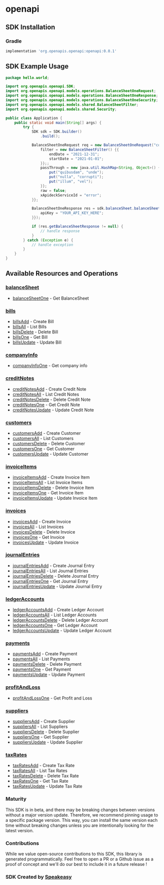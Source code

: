 # openapi

<!-- Start SDK Installation -->
## SDK Installation

### Gradle

```groovy
implementation 'org.openapis.openapi:openapi:0.0.1'
```
<!-- End SDK Installation -->

## SDK Example Usage
<!-- Start SDK Example Usage -->
```java
package hello.world;

import org.openapis.openapi.SDK;
import org.openapis.openapi.models.operations.BalanceSheetOneRequest;
import org.openapis.openapi.models.operations.BalanceSheetOneResponse;
import org.openapis.openapi.models.operations.BalanceSheetOneSecurity;
import org.openapis.openapi.models.shared.BalanceSheetFilter;
import org.openapis.openapi.models.shared.Security;

public class Application {
    public static void main(String[] args) {
        try {
            SDK sdk = SDK.builder()
                .build();

            BalanceSheetOneRequest req = new BalanceSheetOneRequest("corrupti", "provident") {{
                filter = new BalanceSheetFilter() {{
                    endDate = "2021-12-31";
                    startDate = "2021-01-01";
                }};;
                passThrough = new java.util.HashMap<String, Object>() {{
                    put("quibusdam", "unde");
                    put("nulla", "corrupti");
                    put("illum", "vel");
                }};
                raw = false;
                xApideckServiceId = "error";
            }};            

            BalanceSheetOneResponse res = sdk.balanceSheet.balanceSheetOne(req, new BalanceSheetOneSecurity("deserunt") {{
                apiKey = "YOUR_API_KEY_HERE";
            }});

            if (res.getBalanceSheetResponse != null) {
                // handle response
            }
        } catch (Exception e) {
            // handle exception
        }
    }
}
```
<!-- End SDK Example Usage -->

<!-- Start SDK Available Operations -->
## Available Resources and Operations


### [balanceSheet](docs/balancesheet/README.md)

* [balanceSheetOne](docs/balancesheet/README.md#balancesheetone) - Get BalanceSheet

### [bills](docs/bills/README.md)

* [billsAdd](docs/bills/README.md#billsadd) - Create Bill
* [billsAll](docs/bills/README.md#billsall) - List Bills
* [billsDelete](docs/bills/README.md#billsdelete) - Delete Bill
* [billsOne](docs/bills/README.md#billsone) - Get Bill
* [billsUpdate](docs/bills/README.md#billsupdate) - Update Bill

### [companyInfo](docs/companyinfo/README.md)

* [companyInfoOne](docs/companyinfo/README.md#companyinfoone) - Get company info

### [creditNotes](docs/creditnotes/README.md)

* [creditNotesAdd](docs/creditnotes/README.md#creditnotesadd) - Create Credit Note
* [creditNotesAll](docs/creditnotes/README.md#creditnotesall) - List Credit Notes
* [creditNotesDelete](docs/creditnotes/README.md#creditnotesdelete) - Delete Credit Note
* [creditNotesOne](docs/creditnotes/README.md#creditnotesone) - Get Credit Note
* [creditNotesUpdate](docs/creditnotes/README.md#creditnotesupdate) - Update Credit Note

### [customers](docs/customers/README.md)

* [customersAdd](docs/customers/README.md#customersadd) - Create Customer
* [customersAll](docs/customers/README.md#customersall) - List Customers
* [customersDelete](docs/customers/README.md#customersdelete) - Delete Customer
* [customersOne](docs/customers/README.md#customersone) - Get Customer
* [customersUpdate](docs/customers/README.md#customersupdate) - Update Customer

### [invoiceItems](docs/invoiceitems/README.md)

* [invoiceItemsAdd](docs/invoiceitems/README.md#invoiceitemsadd) - Create Invoice Item
* [invoiceItemsAll](docs/invoiceitems/README.md#invoiceitemsall) - List Invoice Items
* [invoiceItemsDelete](docs/invoiceitems/README.md#invoiceitemsdelete) - Delete Invoice Item
* [invoiceItemsOne](docs/invoiceitems/README.md#invoiceitemsone) - Get Invoice Item
* [invoiceItemsUpdate](docs/invoiceitems/README.md#invoiceitemsupdate) - Update Invoice Item

### [invoices](docs/invoices/README.md)

* [invoicesAdd](docs/invoices/README.md#invoicesadd) - Create Invoice
* [invoicesAll](docs/invoices/README.md#invoicesall) - List Invoices
* [invoicesDelete](docs/invoices/README.md#invoicesdelete) - Delete Invoice
* [invoicesOne](docs/invoices/README.md#invoicesone) - Get Invoice
* [invoicesUpdate](docs/invoices/README.md#invoicesupdate) - Update Invoice

### [journalEntries](docs/journalentries/README.md)

* [journalEntriesAdd](docs/journalentries/README.md#journalentriesadd) - Create Journal Entry
* [journalEntriesAll](docs/journalentries/README.md#journalentriesall) - List Journal Entries
* [journalEntriesDelete](docs/journalentries/README.md#journalentriesdelete) - Delete Journal Entry
* [journalEntriesOne](docs/journalentries/README.md#journalentriesone) - Get Journal Entry
* [journalEntriesUpdate](docs/journalentries/README.md#journalentriesupdate) - Update Journal Entry

### [ledgerAccounts](docs/ledgeraccounts/README.md)

* [ledgerAccountsAdd](docs/ledgeraccounts/README.md#ledgeraccountsadd) - Create Ledger Account
* [ledgerAccountsAll](docs/ledgeraccounts/README.md#ledgeraccountsall) - List Ledger Accounts
* [ledgerAccountsDelete](docs/ledgeraccounts/README.md#ledgeraccountsdelete) - Delete Ledger Account
* [ledgerAccountsOne](docs/ledgeraccounts/README.md#ledgeraccountsone) - Get Ledger Account
* [ledgerAccountsUpdate](docs/ledgeraccounts/README.md#ledgeraccountsupdate) - Update Ledger Account

### [payments](docs/payments/README.md)

* [paymentsAdd](docs/payments/README.md#paymentsadd) - Create Payment
* [paymentsAll](docs/payments/README.md#paymentsall) - List Payments
* [paymentsDelete](docs/payments/README.md#paymentsdelete) - Delete Payment
* [paymentsOne](docs/payments/README.md#paymentsone) - Get Payment
* [paymentsUpdate](docs/payments/README.md#paymentsupdate) - Update Payment

### [profitAndLoss](docs/profitandloss/README.md)

* [profitAndLossOne](docs/profitandloss/README.md#profitandlossone) - Get Profit and Loss

### [suppliers](docs/suppliers/README.md)

* [suppliersAdd](docs/suppliers/README.md#suppliersadd) - Create Supplier
* [suppliersAll](docs/suppliers/README.md#suppliersall) - List Suppliers
* [suppliersDelete](docs/suppliers/README.md#suppliersdelete) - Delete Supplier
* [suppliersOne](docs/suppliers/README.md#suppliersone) - Get Supplier
* [suppliersUpdate](docs/suppliers/README.md#suppliersupdate) - Update Supplier

### [taxRates](docs/taxrates/README.md)

* [taxRatesAdd](docs/taxrates/README.md#taxratesadd) - Create Tax Rate
* [taxRatesAll](docs/taxrates/README.md#taxratesall) - List Tax Rates
* [taxRatesDelete](docs/taxrates/README.md#taxratesdelete) - Delete Tax Rate
* [taxRatesOne](docs/taxrates/README.md#taxratesone) - Get Tax Rate
* [taxRatesUpdate](docs/taxrates/README.md#taxratesupdate) - Update Tax Rate
<!-- End SDK Available Operations -->

### Maturity

This SDK is in beta, and there may be breaking changes between versions without a major version update. Therefore, we recommend pinning usage 
to a specific package version. This way, you can install the same version each time without breaking changes unless you are intentionally 
looking for the latest version.

### Contributions

While we value open-source contributions to this SDK, this library is generated programmatically. 
Feel free to open a PR or a Github issue as a proof of concept and we'll do our best to include it in a future release !

### SDK Created by [Speakeasy](https://docs.speakeasyapi.dev/docs/using-speakeasy/client-sdks)
